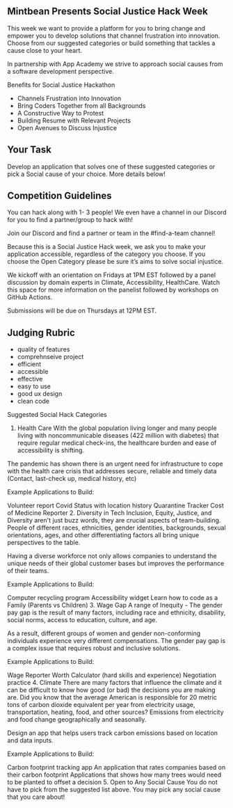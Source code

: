 ## Mintbean Presents Social Justice Hack Week
This week we want to provide a platform for you to bring change and empower you to develop solutions that channel frustration into innovation. Choose from our suggested categories or build something that tackles a cause close to your heart.

In partnership with App Academy we strive to approach social causes from a software development perspective.

Benefits for Social Justice Hackathon
- Channels Frustration into Innovation
- Bring Coders Together from all Backgrounds
- A Constructive Way to Protest
- Building Resume with Relevant Projects
- Open Avenues to Discuss Injustice

## Your Task
Develop an application that solves one of these suggested categories or pick a Social cause of your choice. More details below!

## Competition Guidelines
You can hack along with 1- 3 people! We even have a channel in our Discord for you to find a partner/group to hack with!

Join our Discord and find a partner or team in the #find-a-team channel!

Because this is a Social Justice Hack week, we ask you to make your application accessible, regardless of the category you choose. If you choose the Open Category please be sure it’s aims to solve social injustice.

We kickoff with an orientation on Fridays at 1PM EST followed by a panel discussion by domain experts in Climate, Accessibility, HealthCare. Watch this space for more information on the panelist followed by workshops on GitHub Actions.

Submissions will be due on Thursdays at 12PM EST.

## Judging Rubric
- quality of features
- comprehnseive project
- efficient
- accessible
- effective
- easy to use
- good ux design
- clean code

Suggested Social Hack Categories
1. Health Care
With the global population living longer and many people living with noncommunicable diseases (422 million with diabetes) that require regular medical check-ins, the healthcare burden and ease of accessibility is shifting.

The pandemic has shown there is an urgent need for infrastructure to cope with the health care crisis that addresses secure, reliable and timely data (Contact, last-check up, medical history, etc)

Example Applications to Build:

Volunteer report Covid Status with location history
Quarantine Tracker
Cost of Medicine Reporter
2. Diversity in Tech
Inclusion, Equity, Justice, and Diversity aren't just buzz words, they are crucial aspects of team-building. People of different races, ethnicities, gender identities, backgrounds, sexual orientations, ages, and other differentiating factors all bring unique perspectives to the table.

Having a diverse workforce not only allows companies to understand the unique needs of their global customer bases but improves the performance of their teams.

Example Applications to Build:

Computer recycling program
Accessibility widget
Learn how to code as a Family (Parents vs Children)
3. Wage Gap
A range of Inequity - The gender pay gap is the result of many factors, including race and ethnicity, disability, social norms, access to education, culture, and age.

As a result, different groups of women and gender non-conforming individuals experience very different compensations. The gender pay gap is a complex issue that requires robust and inclusive solutions.

Example Applications to Build:

Wage Reporter
Worth Calculator (hard skills and experience)
Negotiation practice
4. Climate
There are many factors that influence the climate and it can be difficult to know how good (or bad) the decisions you are making are. Did you know that the average American is responsible for 20 metric tons of carbon dioxide equivalent per year from electricity usage, transportation, heating, food, and other sources? Emissions from electricity and food change geographically and seasonally.

Design an app that helps users track carbon emissions based on location and data inputs.

Example Applications to Build:

Carbon footprint tracking app
An application that rates companies based on their carbon footprint
Applications that shows how many trees would need to be planted to offset a decision
5. Open to Any Social Cause
You do not have to pick from the suggested list above. You may pick any social cause that you care about!